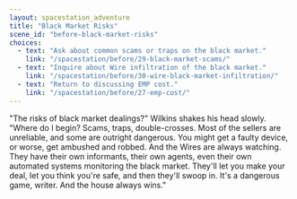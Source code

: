 ```yaml
---
layout: spacestation_adventure
title: "Black Market Risks"
scene_id: "before-black-market-risks"
choices:
  - text: "Ask about common scams or traps on the black market."
    link: "/spacestation/before/29-black-market-scams/"
  - text: "Inquire about Wire infiltration of the black market."
    link: "/spacestation/before/30-wire-black-market-infiltration/"
  - text: "Return to discussing EMP cost."
    link: "/spacestation/before/27-emp-cost/"
---
```


"The risks of black market dealings?" Wilkins shakes his head slowly. "Where do I begin? Scams, traps, double-crosses. Most of the sellers are unreliable, and some are outright dangerous. You might get a faulty device, or worse, get ambushed and robbed. And the Wires are always watching. They have their own informants, their own agents, even their own automated systems monitoring the black market. They'll let you make your deal, let you think you're safe, and then they'll swoop in. It's a dangerous game, writer. And the house always wins."
